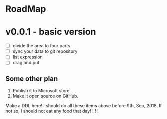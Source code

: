 # RoadMap

# v0.0.1 - basic version
- [ ] divide the area to four parts
- [ ] sync your data to git repository
- [ ] list expression
- [ ] drag and put

## Some other plan
1. Publish it to Microsoft store.
2. Make it open source on GitHub.

Make a DDL here!
I should do all these items above before 9th, Sep, 2018. If not so, I should not eat any food that day! ! ! !
